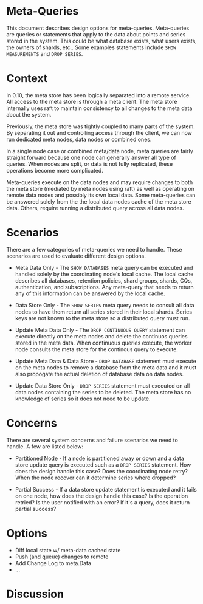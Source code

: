 # Meta-Queries

This document describes design options for meta-queries.  Meta-queries are queries
or statements that apply to the data about points and series stored in the
system.  This could be what database exists, what users exists, the owners
of shards, etc.. Some examples statements include `SHOW MEASUREMENTS` and 
`DROP SERIES`.

# Context

In 0.10, the meta store has been logically separated into a remote service.  All
access to the meta store is through a meta client.  The meta store internally
uses raft to maintain consistency to all changes to the meta data about the
system.  

Previously, the meta store was tightly coupled to many parts of the system.
By separating it out and controlling access through the client, we can now run
dedicated meta nodes, data nodes or combined ones.

In a single node case or combined meta/data node, meta queries are fairly straight
forward because one node can generally answer all type of queries.  When nodes
are split, or data is not fully replicated, these operations become more complicated.

Meta-queries execute on the data nodes and may require changes to both the
meta store (mediated by meta nodes using raft) as well as operating on remote data
nodes and possibly its own local data.  Some meta-queries can be answered solely 
from the the local data nodes cache of the meta store data.  Others, require 
running a distributed query across all data nodes.

# Scenarios

There are a few categories of meta-queries we need to handle.  These scenarios
are used to evaluate different design options.

* Meta Data Only - The `SHOW DATABASES` meta query can be executed and handled
solely by the coordinating node's local cache.  The local cache describes all
databases, retention policies, shard groups, shards, CQs, authentication, and
subscriptions.  Any meta-query that needs to return any of this information
can be answered by the local cache.

* Data Store Only - The `SHOW SERIES` meta query needs to consult all data
nodes to have them return all series stored in their local shards.  Series
keys are not known to the meta store so a distributed query must run.

* Update Meta Data Only - The `DROP CONTINUOUS QUERY` statement can execute
directly on the meta nodes and delete the continuos queries stored in the meta
data.  When continuous queries execute, the worker node consults the meta 
store for the continous query to execute.

* Update Meta Data & Data Store - `DROP DATABASE` statement must execute on
the meta nodes to remove a database from the meta data and it must also
propogate the actual deletion of database data on data nodes.

* Update Data Store Only - `DROP SERIES` statement must executed on all data
nodes containing the series to be deleted.  The meta store has no knowledge of
series so it does not need to be update.

# Concerns

There are several system concerns and failure scenarios we need to handle. A
few are listed below:

* Partitioned Node - If a node is partitioned away or down and a data store
update query is executed such as a `DROP SERIES` statement.  How does the
design handle this case?  Does the coordinating node retry?  When the node
recover can it determine series where dropped? 

* Partial Success - If a data store update statement is executed and it fails 
on one node, how does the design handle this case?  Is the operation retried?
Is the user notified with an error?  If it's a query, does it return partial
success?


# Options

* Diff local state w/ meta-data cached state 
* Push (and queue) changes to remote 
* Add Change Log to meta.Data
* ...

# Discussion


